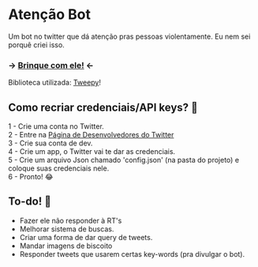 # Atenção Bot
Um bot no twitter que dá atenção pras pessoas violentamente. Eu nem sei porquê criei isso.
### -> <a href="http://twitter.com/atencao_bot">Brinque com ele!</a> <-<br>
Biblioteca utilizada: <a href="http://www.tweepy.org">Tweepy</a>!

## Como recriar credenciais/API keys? :thinking:

1 - Crie uma conta no Twitter.<br>
2 - Entre na <a href="http://developer.twitter.com">Página de Desenvolvedores do Twitter</a><br>
3 - Crie sua conta de dev.<br>
4 - Crie um app, o Twitter vai te dar as credenciais.<br>
5 - Crie um arquivo Json chamado 'config.json' (na pasta do projeto) e coloque suas credenciais nele.<br>
6 - Pronto! :joy:

## To-do! :calendar:
- Fazer ele não responder à RT's<br>
- Melhorar sistema de buscas.<br>
- Criar uma forma de dar query de tweets.<br>
- Mandar imagens de biscoito<br>
- Responder tweets que usarem certas key-words (pra divulgar o bot).
